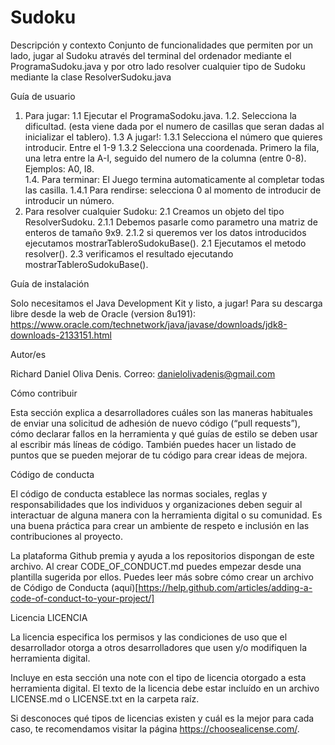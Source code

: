 # Sudoku
Descripción y contexto
  Conjunto de funcionalidades que permiten por un lado, jugar al Sudoku através del terminal del ordenador mediante el ProgramaSudoku.java y por otro lado resolver cualquier tipo de Sudoku mediante la clase ResolverSudoku.java

Guía de usuario
 1.  Para jugar:
    1.1 Ejecutar el ProgramaSodoku.java.
    1.2. Selecciona la dificultad. (esta viene dada por el numero de casillas que seran dadas al inicializar el tablero).
    1.3 A jugar!:
      1.3.1 Selecciona el número que quieres introducir. Entre el 1-9 
      1.3.2 Selecciona una coordenada. Primero la fila, una letra entre la A-I, seguido del numero de la columna (entre 0-8). Ejemplos: A0, I8.  
    1.4. Para terminar:
      El Juego termina automaticamente al completar todas las casilla.
      1.4.1 Para rendirse: selecciona 0 al momento de introducir de introducir un número.
 2. Para resolver cualquier Sudoku:
    2.1 Creamos un objeto del tipo ResolverSudoku.
      2.1.1 Debemos pasarle como parametro una matriz de enteros de tamaño 9x9.
      2.1.2 si queremos ver los datos introducidos ejecutamos mostrarTableroSudokuBase().
    2.1 Ejecutamos el metodo resolver().
    2.3 verificamos el resultado ejecutando mostrarTableroSudokuBase().
    
Guía de instalación

  Solo necesitamos el Java Development Kit y listo, a jugar! Para su descarga libre desde la web de Oracle (version 8u191): https://www.oracle.com/technetwork/java/javase/downloads/jdk8-downloads-2133151.html

Autor/es

Richard Daniel Oliva Denis. Correo: danielolivadenis@gmail.com

Cómo contribuir

Esta sección explica a desarrolladores cuáles son las maneras habituales de enviar una solicitud de adhesión de nuevo código (“pull requests”), cómo declarar fallos en la herramienta y qué guías de estilo se deben usar al escribir más líneas de código. También puedes hacer un listado de puntos que se pueden mejorar de tu código para crear ideas de mejora.

Código de conducta

El código de conducta establece las normas sociales, reglas y responsabilidades que los individuos y organizaciones deben seguir al interactuar de alguna manera con la herramienta digital o su comunidad. Es una buena práctica para crear un ambiente de respeto e inclusión en las contribuciones al proyecto.

La plataforma Github premia y ayuda a los repositorios dispongan de este archivo. Al crear CODE_OF_CONDUCT.md puedes empezar desde una plantilla sugerida por ellos. Puedes leer más sobre cómo crear un archivo de Código de Conducta (aquí)[https://help.github.com/articles/adding-a-code-of-conduct-to-your-project/]

Licencia
LICENCIA

La licencia especifica los permisos y las condiciones de uso que el desarrollador otorga a otros desarrolladores que usen y/o modifiquen la herramienta digital.

Incluye en esta sección una note con el tipo de licencia otorgado a esta herramienta digital. El texto de la licencia debe estar incluído en un archivo LICENSE.md o LICENSE.txt en la carpeta raíz.

Si desconoces qué tipos de licencias existen y cuál es la mejor para cada caso, te recomendamos visitar la página https://choosealicense.com/.
